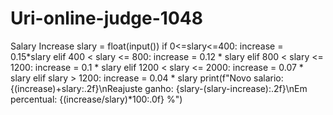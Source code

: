 # Uri-online-judge-1048
Salary Increase
slary = float(input())
if 0<=slary<=400:
    increase = 0.15*slary
elif 400 < slary <= 800:
    increase = 0.12 * slary
elif 800 < slary <= 1200:
    increase = 0.1 * slary
elif 1200 < slary <= 2000:
    increase = 0.07 * slary
elif slary > 1200:
    increase = 0.04 * slary
print(f"Novo salario: {(increase)+slary:.2f}\nReajuste ganho: {slary-(slary-increase):.2f}\nEm percentual: {(increase/slary)*100:.0f} %")
